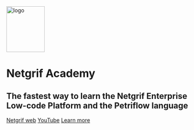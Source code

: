 <img alt="logo" height="120" src="_media/logo.png" width="100"/>

# Netgrif Academy
 
## The fastest way to learn the Netgrif Enterprise Low-code Platform and the Petriflow language

[Netgrif web](https://netgrif.com/)
[YouTube](https://www.youtube.com/@netgrif)
[Learn more](#Introduction)